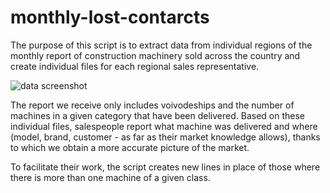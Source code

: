 # monthly-lost-contarcts

The purpose of this script is to extract data from individual regions of the monthly report of construction machinery sold across the country and create individual files for each regional sales representative.

![data screenshot](/assets/data_sheet_screenshot.png)

The report we receive only includes voivodeships and the number of machines in a given category that have been delivered.
Based on these individual files, salespeople report what machine was delivered and where (model, brand, customer - as far as their market knowledge allows), thanks to which we obtain a more accurate picture of the market. 

To facilitate their work, the script creates new lines in place of those where there is more than one machine of a given class.
